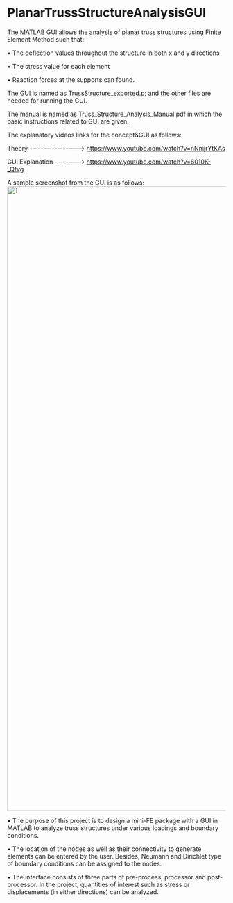 # PlanarTrussStructureAnalysisGUI

The MATLAB GUI allows the analysis of planar truss structures using Finite Element Method such that:

  • The deflection values throughout the structure in both x and y directions
  
  • The stress value for each element
  
  • Reaction forces at the supports can found.
  
The GUI is named as TrussStructure_exported.p; and the other files are needed for running the GUI. 

The manual is named as Truss_Structure_Analysis_Manual.pdf in which the basic instructions related to GUI are given. 

The explanatory videos links for the concept&GUI as follows:

Theory -----------------> https://www.youtube.com/watch?v=nNnijrYtKAs

GUI Explanation --------> https://www.youtube.com/watch?v=6010K-_Qfvg

A sample screenshot from the GUI is as follows:<img width="1440" alt="1" src="https://user-images.githubusercontent.com/77242876/135863665-9a9fdc73-bb1a-4f1d-8a13-56fd83bbb95d.png">


• The purpose of this project is to design a mini-FE package with a GUI in MATLAB to analyze truss structures under various loadings and boundary conditions.

• The location of the nodes as well as their connectivity to generate elements can be entered by the user. Besides, Neumann and Dirichlet type of boundary conditions can be assigned to the nodes.

• The interface consists of three parts of pre-process, processor and post-processor. In the project, quantities of interest such as stress or displacements (in either directions) can be analyzed.
